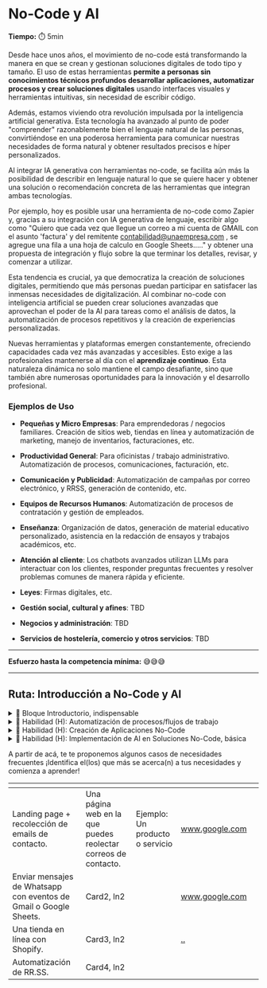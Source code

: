 # No-Code y AI

**Tiempo:** :stopwatch: 5min

Desde hace unos años, el movimiento de no-code está transformando la manera en que se crean y gestionan soluciones digitales de todo tipo y tamaño. El uso de estas herramientas **permite a personas sin conocimientos técnicos profundos desarrollar aplicaciones, automatizar procesos y crear soluciones digitales** usando interfaces visuales y herramientas intuitivas, sin necesidad de escribir código.

Además, estamos viviendo otra revolución impulsada por la inteligencia artificial generativa. Esta tecnología ha avanzado al punto de poder "comprender" razonablemente bien el lenguaje natural de las personas, convirtiéndose en una poderosa herramienta para comunicar nuestras necesidades de forma natural y obtener resultados precisos e híper personalizados. 

Al integrar IA generativa con herramientas no-code, se facilita aún más la posibilidad de describir en lenguaje natural lo que se quiere hacer y obtener una solución o recomendación concreta de las herramientas que integran ambas tecnologías. 

Por ejemplo, hoy es posible usar una herramienta de no-code como Zapier y, gracias a su integración con IA generativa de lenguaje, escribir algo como "Quiero que cada vez que llegue un correo a mi cuenta de GMAIL con el asunto 'factura' y del remitente contabilidad@unaempresa.com , se agregue una fila a una hoja de calculo en Google Sheets....." y obtener una propuesta de integración y flujo sobre la que terminar los detalles, revisar, y comenzar  a utilizar.

Esta tendencia es crucial, ya que democratiza la creación de soluciones digitales, permitiendo que más personas puedan participar en satisfacer las inmensas necesidades de digitalización. Al combinar no-code con inteligencia artificial se pueden crear soluciones avanzadas que aprovechan el poder de la AI para tareas como el análisis de datos, la automatización de procesos repetitivos y la creación de experiencias personalizadas.

Nuevas herramientas y plataformas emergen constantemente, ofreciendo capacidades cada vez más avanzadas y accesibles. Esto exige a las profesionales mantenerse al día con el **aprendizaje continuo**. Esta naturaleza dinámica no solo mantiene el campo desafiante, sino que también abre numerosas oportunidades para la innovación y el desarrollo profesional.

### **Ejemplos de Uso**

- **Pequeñas y Micro Empresas**: Para emprendedoras / negocios familiares. Creación de sitios web, tiendas en línea y automatización de marketing, manejo de inventarios, facturaciones, etc.

- **Productividad General**: Para oficinistas / trabajo administrativo. Automatización de procesos, comunicaciones, facturación, etc.

- **Comunicación y Publicidad**: Automatización de campañas por correo electrónico, y RRSS, generación de contenido, etc.

- **Equipos de Recursos Humanos**: Automatización de procesos de contratación y gestión de empleados.

- **Enseñanza**: Organización de datos, generación de material educativo personalizado, asistencia en la redacción de ensayos y trabajos académicos, etc.

- **Atención al cliente**: Los chatbots avanzados utilizan LLMs para interactuar con los clientes, responder preguntas frecuentes y resolver problemas comunes de manera rápida y eficiente.

- **Leyes**: Firmas digitales, etc.

- **Gestión social, cultural y afines**: TBD

- **Negocios y administración**: TBD

- **Servicios de hostelería, comercio y otros servicios**: TBD

---

**Esfuerzo hasta la competencia mínima:** 😅😅😅

---

## Ruta: Introducción a No-Code y AI

<details>
<summary>🔵 Bloque Introductorio, indispensable</summary>

Este bloque busca proporcionarte una comprensión clara y concisa, en un formato flexible y con poco compromiso. En tan solo 2 semanas, dedicando aproximadamente 5 horas por semana a tu propio ritmo, explorarás los conceptos básicos y tendrás la oportunidad de aplicar lo aprendido en un reto o mini proyecto.

Lo que aprenderás:
**Módulo 1**: Conocimiento fundamental en formato de lecturas, videos, etc. + reflexión y participación en comentarios y foros de discusión.

Buscamos responder de manera simple y breve a las preguntas:

1. ¿Qué es exactamente no-code y AI?
2. ¿Para qué sirven en la vida cotidiana de las personas?
3. ¿Qué hace alguien que se dedica o trabaja con estas tecnologías?
4. ¿Cuáles son las perspectivas de futuro?
5. ¿Cuáles son las herramientas y plataformas clave que se utilizan?

**Módulo 2**: Conocimiento fundamental en formato de lecturas, videos, etc. + reflexión y participación en comentarios y foros de discusión + trabajo en un reto práctico.

Te proponemos la aplicación de parte de lo aprendido, y la reflexión sobre tu propio proceso de autoaprendizaje y motivación para continuar.

</details>

<details>
<summary>🔵 Habilidad (H): Automatización de procesos/flujos de trabajo</summary>

Lo que aprenderás:

1. Automatizar procesos empresariales: Usar herramientas no-code para automatizar tareas repetitivas y mejorar la eficiencia operativa.

</details>

<details>
<summary>🔵 Habilidad (H): Creación de Aplicaciones No-Code</summary>

Lo que aprenderás:

1. Desarrollar aplicaciones utilizando plataformas no-code: Creación de aplicaciones funcionales sin escribir una sola línea de código.

</details>

<details>
<summary>🔵 Habilidad (H): Implementación de AI en Soluciones No-Code, básica</summary>

Lo que aprenderás:

1. Integrar modelos de AI en aplicaciones no-code: Uso de modelos pre-entrenados para agregar capacidades de AI a tus aplicaciones.

2. Crear experiencias personalizadas: Utilizar AI para analizar datos de usuarios y personalizar la experiencia de las usuarias.

</details>

A partir de acá, te te proponemos algunos casos de necesidades frecuentes
¡Identifica el(los) que más se acerca(n) a tus necesidades y comienza a aprender!

<table data-view="cards">
  <thead>
    <tr>
      <th>
      </th>
      <th>
      </th>
      <th>
      </th>
      <th data-hidden data-card-target data-type="content-ref">
      </th>
      <th data-hidden data-card-cover data-type="files">
      </th>
    </tr>
  </thead>
  <tbody>
    <tr>
      <td>
        Landing page + recolección de emails de contacto.
      </td>
      <td>
        Una página web en la que puedes reolectar correos de contacto.
      </td>
      <td>
        Ejemplo: Un producto o servicio
      </td>
      <td>
        <a href="https://www.google.com">
          www.google.com
        </a>
      </td>
      <td>
        <a href="../assets/thumbnail_placeholder.jpg"></a>
      </td>
    </tr>
    <tr>
      <td>
        Enviar mensajes de Whatsapp con eventos de Gmail o Google Sheets.
      </td>
      <td>
        Card2, ln2
      </td>
      <td>
      </td>
      <td>
        <a href="https://www.google.com">
          www.google.com
        </a>
      </td>
      <td>
        <a href="../assets/thumbnail_placeholder.jpg"></a>
      </td>
    </tr>
    <tr>
      <td>
        Una tienda en línea con Shopify.
      </td>
      <td>
        Card3, ln2
      </td>
      <td>
      </td>
      <td>
        <a href="../">
          ..
        </a>
      </td>
      <td>
        <a href="../assets/thumbnail_placeholder.jpg"></a>
      </td>
    </tr>
    <tr>
      <td>
        Automatización de RR.SS.
      </td>
      <td>
        Card4, ln2
      </td>
      <td>
      </td>
      <td>
        <a href="../assets/thumbnail_placeholder.jpg"></a>
      </td>
      <td>
        <a href="../assets/thumbnail_placeholder.jpg"></a>
      </td>
    </tr>
  </tbody>
</table>
